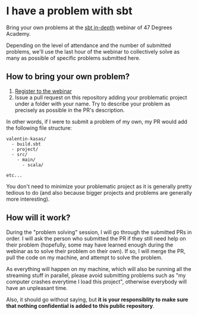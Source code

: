 # I have a problem with sbt

Bring your own problems at the [sbt in-depth](https://www.47deg.com/academy/2020-07-02-sbt-in-depth-webinar/) webinar of 47 Degrees Academy.

Depending on the level of attendance and the number of submitted problems, we'll use the last hour of the webinar to collectively solve as many as possible of specific problems submitted here.

## How to bring your own problem?

1. [Register to the webinar](https://us02web.zoom.us/webinar/register/6715882000741/WN_AqR_wPB5T361xL03ht2Jdw)
2. Issue a pull request on this repository adding your problematic project under a folder with your name. Try to describe your problem as precisely as possible in the PR's description.

In other words, if I were to submit a problem of my own, my PR would add the following file structure:

```
valentin-kasas/
  - build.sbt
  - project/
  - src/
    - main/
      - scala/

etc...
```

You don't need to minimize your problematic project as it is generally pretty tedious to do (and also because bigger projects and problems are generally more interesting).

## How will it work?

During the "problem solving" session, I will go through the submitted PRs in order. I will ask the person who submitted the PR if they still need help on their problem (hopefully, some may have learned enough during the webinar as to solve their problem on their own). If so, I will merge the PR, pull the code on my machine, and attempt to solve the problem.

As everything will happen on my machine, which will also be running all the streaming stuff in parallel, please avoid submitting problems such as "my computer crashes everytime I load this project", otherwise everybody will have an unpleasant time. 

Also, it should go without saying, but **it is your responsiblity to make sure that nothing confidential is added to this public repository**.
